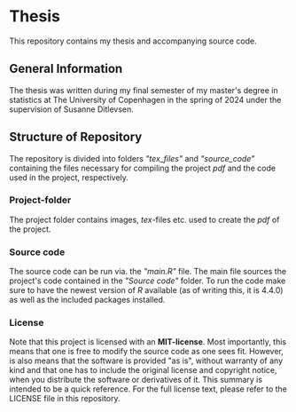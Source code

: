 # Thesis
This repository contains my thesis and accompanying source code.

## General Information
The thesis was written during my final semester of my master's degree in statistics at The University of Copenhagen in the spring of 2024 under the supervision of Susanne Ditlevsen.

## Structure of Repository
The repository is divided into folders *"tex_files"* and *"source_code"* containing the files necessary for compiling the project *pdf* and the code used in the project, respectively.

### Project-folder
The project folder contains images, *tex*-files etc. used to create the *pdf* of the project.

### Source code
The source code can be run via. the *"main.R"* file. The main file sources the project's code contained in the *"Source code"* folder.
To run the code make sure to have the newest version of *R* available (as of writing this, it is 4.4.0) as well as the included packages installed.

### License
Note that this project is licensed with an **MIT-license**. 
Most importantly, this means that one is free to modify the source code as one sees fit.
However, is also means that the software is provided "as is", without warranty of any kind and that one has to include the original license and copyright notice, when you distribute the software or derivatives of it.
This summary is intended to be a quick reference. For the full license text, please refer to the LICENSE file in this repository.
